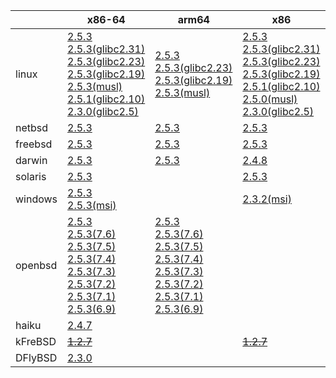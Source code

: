 ||x86-64|arm64|x86|armv7|ppc64le|ppc|armel|armhf|riscv64|sparc|mips|alpha|mipsel|
| --- | --- | --- | --- | --- | --- | --- | --- | --- | --- | --- | --- | --- | --- |
|linux|[2.5.3](https://github.com/roswell/sbcl_bin/releases/download/2.5.3/sbcl-2.5.3-x86-64-linux-binary.tar.bz2)<br />[2.5.3(glibc2.31)](https://github.com/roswell/sbcl_bin/releases/download/2.5.3/sbcl-2.5.3-x86-64-linux-glibc2.31-binary.tar.bz2)<br />[2.5.3(glibc2.23)](https://github.com/roswell/sbcl_bin/releases/download/2.5.3/sbcl-2.5.3-x86-64-linux-glibc2.23-binary.tar.bz2)<br />[2.5.3(glibc2.19)](https://github.com/roswell/sbcl_bin/releases/download/2.5.3/sbcl-2.5.3-x86-64-linux-glibc2.19-binary.tar.bz2)<br />[2.5.3(musl)](https://github.com/roswell/sbcl_bin/releases/download/2.5.3/sbcl-2.5.3-x86-64-linux-musl-binary.tar.bz2)<br />[2.5.1(glibc2.10)](https://github.com/roswell/sbcl_bin/releases/download/2.5.1/sbcl-2.5.1-x86-64-linux-glibc2.10-binary.tar.bz2)<br />[2.3.0(glibc2.5)](https://github.com/roswell/sbcl_bin/releases/download/2.3.0/sbcl-2.3.0-x86-64-linux-glibc2.5-binary.tar.bz2)<br />|[2.5.3](https://github.com/roswell/sbcl_bin/releases/download/2.5.3/sbcl-2.5.3-arm64-linux-binary.tar.bz2)<br />[2.5.3(glibc2.23)](https://github.com/roswell/sbcl_bin/releases/download/2.5.3/sbcl-2.5.3-arm64-linux-glibc2.23-binary.tar.bz2)<br />[2.5.3(glibc2.19)](https://github.com/roswell/sbcl_bin/releases/download/2.5.3/sbcl-2.5.3-arm64-linux-glibc2.19-binary.tar.bz2)<br />[2.5.3(musl)](https://github.com/roswell/sbcl_bin/releases/download/2.5.3/sbcl-2.5.3-arm64-linux-musl-binary.tar.bz2)<br />|[2.5.3](https://github.com/roswell/sbcl_bin/releases/download/2.5.3/sbcl-2.5.3-x86-linux-binary.tar.bz2)<br />[2.5.3(glibc2.31)](https://github.com/roswell/sbcl_bin/releases/download/2.5.3/sbcl-2.5.3-x86-linux-glibc2.31-binary.tar.bz2)<br />[2.5.3(glibc2.23)](https://github.com/roswell/sbcl_bin/releases/download/2.5.3/sbcl-2.5.3-x86-linux-glibc2.23-binary.tar.bz2)<br />[2.5.3(glibc2.19)](https://github.com/roswell/sbcl_bin/releases/download/2.5.3/sbcl-2.5.3-x86-linux-glibc2.19-binary.tar.bz2)<br />[2.5.1(glibc2.10)](https://github.com/roswell/sbcl_bin/releases/download/2.5.1/sbcl-2.5.1-x86-linux-glibc2.10-binary.tar.bz2)<br />[2.5.0(musl)](https://github.com/roswell/sbcl_bin/releases/download/2.5.0/sbcl-2.5.0-x86-linux-musl-binary.tar.bz2)<br />[2.3.0(glibc2.5)](https://github.com/roswell/sbcl_bin/releases/download/2.3.0/sbcl-2.3.0-x86-linux-glibc2.5-binary.tar.bz2)<br />|[2.5.3](https://github.com/roswell/sbcl_bin/releases/download/2.5.3/sbcl-2.5.3-armv7-linux-binary.tar.bz2)<br />[2.5.3(glibc2.19)](https://github.com/roswell/sbcl_bin/releases/download/2.5.3/sbcl-2.5.3-armv7-linux-glibc2.19-binary.tar.bz2)<br />|[2.5.3](https://github.com/roswell/sbcl_bin/releases/download/2.5.3/sbcl-2.5.3-ppc64le-linux-binary.tar.bz2)<br />[2.5.3(glibc2.23)](https://github.com/roswell/sbcl_bin/releases/download/2.5.3/sbcl-2.5.3-ppc64le-linux-glibc2.23-binary.tar.bz2)<br />[2.5.3(glibc2.19)](https://github.com/roswell/sbcl_bin/releases/download/2.5.3/sbcl-2.5.3-ppc64le-linux-glibc2.19-binary.tar.bz2)<br />|[2.4.8](https://github.com/roswell/sbcl_bin/releases/download/2.4.8/sbcl-2.4.8-ppc-linux-binary.tar.bz2)<br />|[2.5.0](https://github.com/roswell/sbcl_bin/releases/download/2.5.0/sbcl-2.5.0-armel-linux-binary.tar.bz2)<br />|[2.4.8](https://github.com/roswell/sbcl_bin/releases/download/2.4.8/sbcl-2.4.8-armhf-linux-binary.tar.bz2)<br />[2.4.8(glibc2.19)](https://github.com/roswell/sbcl_bin/releases/download/2.4.8/sbcl-2.4.8-armhf-linux-glibc2.19-binary.tar.bz2)<br />[2.4.8(glibc2.13)](https://github.com/roswell/sbcl_bin/releases/download/2.4.8/sbcl-2.4.8-armhf-linux-glibc2.13-binary.tar.bz2)<br />|[2.4.8](https://github.com/roswell/sbcl_bin/releases/download/2.4.8/sbcl-2.4.8-riscv64-linux-binary.tar.bz2)<br />|~~[1.4.1](https://github.com/roswell/sbcl_bin/releases/download/1.4.1/sbcl-1.4.1-sparc-linux-binary.tar.bz2)~~<br />|~~[1.0.23](https://github.com/roswell/sbcl_bin/releases/download/1.0.23/sbcl-1.0.23-mips-linux-binary.tar.bz2)~~<br />|~~[1.0.28](https://github.com/roswell/sbcl_bin/releases/download/1.0.28/sbcl-1.0.28-alpha-linux-binary.tar.bz2)~~<br />|~~[1.0.28](https://github.com/roswell/sbcl_bin/releases/download/1.0.28/sbcl-1.0.28-mipsel-linux-binary.tar.bz2)~~<br />|
|netbsd|[2.5.3](https://github.com/roswell/sbcl_bin/releases/download/2.5.3/sbcl-2.5.3-x86-64-netbsd-binary.tar.bz2)<br />|[2.5.3](https://github.com/roswell/sbcl_bin/releases/download/2.5.3/sbcl-2.5.3-arm64-netbsd-binary.tar.bz2)<br />|[2.5.3](https://github.com/roswell/sbcl_bin/releases/download/2.5.3/sbcl-2.5.3-x86-netbsd-binary.tar.bz2)<br />|||~~[1.0.23](https://github.com/roswell/sbcl_bin/releases/download/1.0.23/sbcl-1.0.23-powerpc-netbsd-binary.tar.bz2)~~<br />||||||||
|freebsd|[2.5.3](https://github.com/roswell/sbcl_bin/releases/download/2.5.3/sbcl-2.5.3-x86-64-freebsd-binary.tar.bz2)<br />|[2.5.3](https://github.com/roswell/sbcl_bin/releases/download/2.5.3/sbcl-2.5.3-arm64-freebsd-binary.tar.bz2)<br />|[2.5.3](https://github.com/roswell/sbcl_bin/releases/download/2.5.3/sbcl-2.5.3-x86-freebsd-binary.tar.bz2)<br />|||||||||||
|darwin|[2.5.3](https://github.com/roswell/sbcl_bin/releases/download/2.5.3/sbcl-2.5.3-x86-64-darwin-binary.tar.bz2)<br />|[2.5.3](https://github.com/roswell/sbcl_bin/releases/download/2.5.3/sbcl-2.5.3-arm64-darwin-binary.tar.bz2)<br />|[2.4.8](https://github.com/roswell/sbcl_bin/releases/download/2.4.8/sbcl-2.4.8-x86-darwin-binary.tar.bz2)<br />|||[2.4.8](https://github.com/roswell/sbcl_bin/releases/download/2.4.8/sbcl-2.4.8-ppc-darwin-binary.tar.bz2)<br />||||||||
|solaris|[2.5.3](https://github.com/roswell/sbcl_bin/releases/download/2.5.3/sbcl-2.5.3-x86-64-solaris-binary.tar.bz2)<br />||[2.5.3](https://github.com/roswell/sbcl_bin/releases/download/2.5.3/sbcl-2.5.3-x86-solaris-binary.tar.bz2)<br />|||||||~~[2.0.4](https://github.com/roswell/sbcl_bin/releases/download/2.0.4/sbcl-2.0.4-sparc-solaris-binary.tar.bz2)~~<br />||||
|windows|[2.5.3](https://github.com/roswell/sbcl_bin/releases/download/2.5.3/sbcl-2.5.3-x86-64-windows-binary.tar.bz2)<br />[2.5.3(msi)](https://github.com/roswell/sbcl_bin/releases/download/2.5.3/sbcl-2.5.3-x86-64-windows-binary.msi)<br />||[2.3.2(msi)](https://github.com/roswell/sbcl_bin/releases/download/2.3.2/sbcl-2.3.2-x86-windows-binary.msi)<br />|||||||||||
|openbsd|[2.5.3](https://github.com/roswell/sbcl_bin/releases/download/2.5.3/sbcl-2.5.3-x86-64-openbsd-binary.tar.bz2)<br />[2.5.3(7.6)](https://github.com/roswell/sbcl_bin/releases/download/2.5.3/sbcl-2.5.3-x86-64-openbsd-7.6-binary.tar.bz2)<br />[2.5.3(7.5)](https://github.com/roswell/sbcl_bin/releases/download/2.5.3/sbcl-2.5.3-x86-64-openbsd-7.5-binary.tar.bz2)<br />[2.5.3(7.4)](https://github.com/roswell/sbcl_bin/releases/download/2.5.3/sbcl-2.5.3-x86-64-openbsd-7.4-binary.tar.bz2)<br />[2.5.3(7.3)](https://github.com/roswell/sbcl_bin/releases/download/2.5.3/sbcl-2.5.3-x86-64-openbsd-7.3-binary.tar.bz2)<br />[2.5.3(7.2)](https://github.com/roswell/sbcl_bin/releases/download/2.5.3/sbcl-2.5.3-x86-64-openbsd-7.2-binary.tar.bz2)<br />[2.5.3(7.1)](https://github.com/roswell/sbcl_bin/releases/download/2.5.3/sbcl-2.5.3-x86-64-openbsd-7.1-binary.tar.bz2)<br />[2.5.3(6.9)](https://github.com/roswell/sbcl_bin/releases/download/2.5.3/sbcl-2.5.3-x86-64-openbsd-6.9-binary.tar.bz2)<br />|[2.5.3](https://github.com/roswell/sbcl_bin/releases/download/2.5.3/sbcl-2.5.3-arm64-openbsd-binary.tar.bz2)<br />[2.5.3(7.6)](https://github.com/roswell/sbcl_bin/releases/download/2.5.3/sbcl-2.5.3-arm64-openbsd-7.6-binary.tar.bz2)<br />[2.5.3(7.5)](https://github.com/roswell/sbcl_bin/releases/download/2.5.3/sbcl-2.5.3-arm64-openbsd-7.5-binary.tar.bz2)<br />[2.5.3(7.4)](https://github.com/roswell/sbcl_bin/releases/download/2.5.3/sbcl-2.5.3-arm64-openbsd-7.4-binary.tar.bz2)<br />[2.5.3(7.3)](https://github.com/roswell/sbcl_bin/releases/download/2.5.3/sbcl-2.5.3-arm64-openbsd-7.3-binary.tar.bz2)<br />[2.5.3(7.2)](https://github.com/roswell/sbcl_bin/releases/download/2.5.3/sbcl-2.5.3-arm64-openbsd-7.2-binary.tar.bz2)<br />[2.5.3(7.1)](https://github.com/roswell/sbcl_bin/releases/download/2.5.3/sbcl-2.5.3-arm64-openbsd-7.1-binary.tar.bz2)<br />[2.5.3(6.9)](https://github.com/roswell/sbcl_bin/releases/download/2.5.3/sbcl-2.5.3-arm64-openbsd-6.9-binary.tar.bz2)<br />||||||||||||
|haiku|[2.4.7](https://github.com/roswell/sbcl_bin/releases/download/2.4.7/sbcl-2.4.7-x86-64-haiku-binary.tar.bz2)<br />|||||||||||||
|kFreBSD|~~[1.2.7](https://github.com/roswell/sbcl_bin/releases/download/1.2.7/sbcl-1.2.7-x86-64-debian-kfreebsd-binary.tar.bz2)~~<br />||~~[1.2.7](https://github.com/roswell/sbcl_bin/releases/download/1.2.7/sbcl-1.2.7-x86-debian-kfreebsd-binary.tar.bz2)~~<br />|||||||||||
|DFlyBSD|[2.3.0](https://github.com/roswell/sbcl_bin/releases/download/2.3.0/sbcl-2.3.0-x86-64-DFlyBSD-binary.tar.bz2)<br />|||||||||||||
